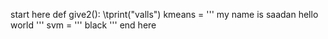 start here
def give2():
\tprint("valls")
kmeans = '''
my name is saadan
hello world
'''
svm = '''
black
'''
end here
